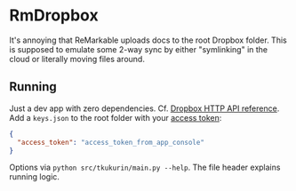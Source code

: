
# RmDropbox

It's annoying that ReMarkable uploads docs to the root Dropbox folder.
This is supposed to emulate some 2-way sync by either "symlinking" in the cloud
or literally moving files around.


## Running

Just a dev app with zero dependencies.
Cf. [Dropbox HTTP API reference](https://www.dropbox.com/developers/documentation/http/documentation).
Add a `keys.json` to the root folder with your [access token](https://www.dropbox.com/developers/apps/info/):
```json
{
  "access_token": "access_token_from_app_console"
}
```

Options via `python src/tkukurin/main.py --help`.
The file header explains running logic.

